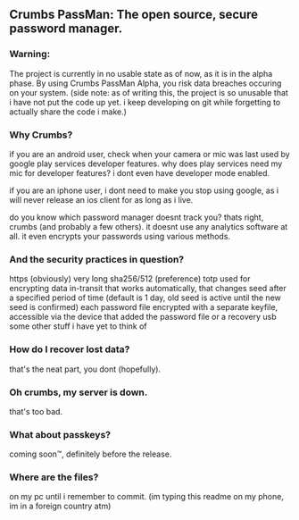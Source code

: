 ## **Crumbs PassMan:** The open source, secure password manager.

### Warning:
The project is currently in no usable state as of now, as it is in the alpha phase. By using Crumbs PassMan Alpha, you risk data breaches occuring on your system.
(side note: as of writing this, the project is so unusable that i have not put the code up yet. i keep developing on git while forgetting to actually share the code i make.)

### Why Crumbs?
if you are an android user, check when your camera or mic was last used by google play services developer features. why does play services need my mic for developer features? i dont even have developer mode enabled.

if you are an iphone user, i dont need to make you stop using google, as i will never release an ios client for as long as i live.

do you know which password manager doesnt track you? thats right, crumbs (and probably a few others). it doesnt use any analytics software at all. it even encrypts your passwords using various methods.

### And the security practices in question?
https (obviously)
very long sha256/512 (preference) totp used for encrypting data in-transit that works automatically, that changes seed after a specified period of time (default is 1 day, old seed is active until the new seed is confirmed)
each password file encrypted with a separate keyfile, accessible via the device that added the password file or a recovery usb
some other stuff i have yet to think of

### How do I recover lost data?
that's the neat part, you dont (hopefully).

### Oh crumbs, my server is down.
that's too bad.

### What about passkeys?
coming soon™, definitely before the release.

### Where are the files?
on my pc until i remember to commit. (im typing this readme on my phone, im in a foreign country atm)
